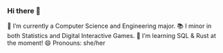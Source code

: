 ### Hi there 👋
🔭 I’m currently a Computer Science and Engineering major. 
📚 I minor in both Statistics and Digital Interactive Games.
🌱 I’m learning SQL & Rust at the moment!
😄 Pronouns: she/her
